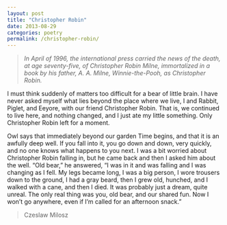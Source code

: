 ```yaml
---
layout: post
title: "Christopher Robin"
date: 2013-08-29
categories: poetry
permalink: /christopher-robin/
---
```


> *In April of 1996, the international press carried the news of the death, at age seventy-five, of Christopher Robin Milne, immortalized in a book by his father, A. A. Milne, Winnie-the-Pooh, as Christopher Robin.*

I must think suddenly of matters too difficult for a bear of little brain. I have never asked myself what lies beyond the place where we live, I and Rabbit, Piglet, and Eeyore, with our friend Christopher Robin. That is, we continued to live here, and nothing changed, and I just ate my little something. Only Christopher Robin left for a moment.

Owl says that immediately beyond our garden Time begins, and that it is an awfully deep well. If you fall into it, you go down and down, very quickly, and no one knows what happens to you next. I was a bit worried about Christopher Robin falling in, but he came back and then I asked him about the well. “Old bear,” he answered, “I was in it and was falling and I was changing as I fell. My legs became long, I was a big person, I wore trousers down to the ground, I had a gray beard, then I grew old, hunched, and I walked with a cane, and then I died. It was probably just a dream, quite unreal. The only real thing was you, old bear, and our shared fun. Now I won’t go anywhere, even if I’m called for an afternoon snack.”

> Czeslaw Milosz
